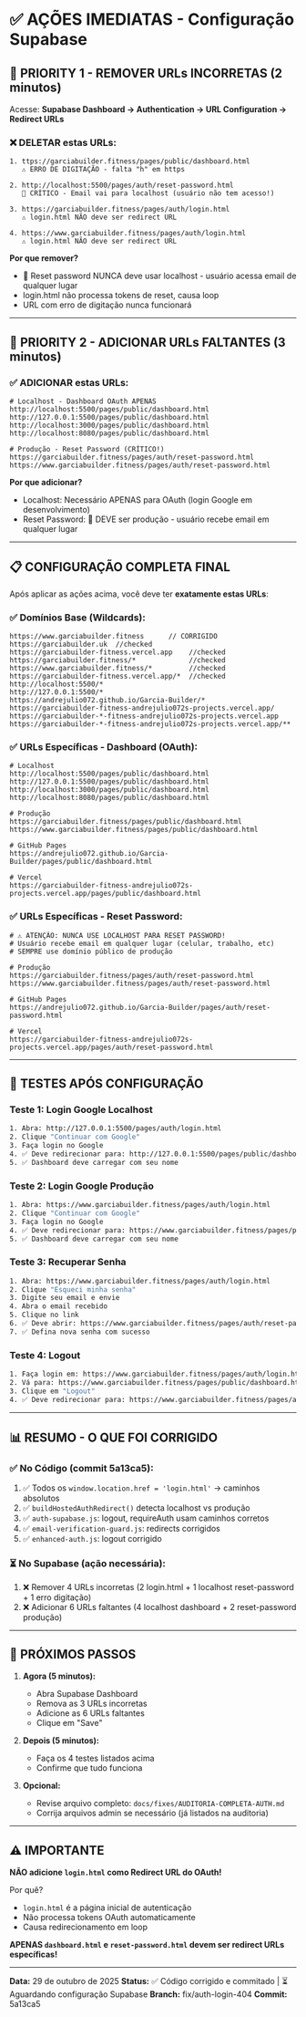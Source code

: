 # ✅ AÇÕES IMEDIATAS - Configuração Supabase

## 🎯 PRIORITY 1 - REMOVER URLs INCORRETAS (2 minutos)

Acesse: **Supabase Dashboard → Authentication → URL Configuration → Redirect URLs**

### ❌ DELETAR estas URLs:

```
1. ttps://garciabuilder.fitness/pages/public/dashboard.html
   ⚠️ ERRO DE DIGITAÇÃO - falta "h" em https

2. http://localhost:5500/pages/auth/reset-password.html
   🚨 CRÍTICO - Email vai para localhost (usuário não tem acesso!)

3. https://garciabuilder.fitness/pages/auth/login.html
   ⚠️ login.html NÃO deve ser redirect URL

4. https://www.garciabuilder.fitness/pages/auth/login.html
   ⚠️ login.html NÃO deve ser redirect URL
```

**Por que remover?**
- 🚨 Reset password NUNCA deve usar localhost - usuário acessa email de qualquer lugar
- login.html não processa tokens de reset, causa loop
- URL com erro de digitação nunca funcionará

---

## 🎯 PRIORITY 2 - ADICIONAR URLs FALTANTES (3 minutos)

### ✅ ADICIONAR estas URLs:

```
# Localhost - Dashboard OAuth APENAS
http://localhost:5500/pages/public/dashboard.html
http://127.0.0.1:5500/pages/public/dashboard.html
http://localhost:3000/pages/public/dashboard.html
http://localhost:8080/pages/public/dashboard.html

# Produção - Reset Password (CRÍTICO!)
https://garciabuilder.fitness/pages/auth/reset-password.html
https://www.garciabuilder.fitness/pages/auth/reset-password.html
```

**Por que adicionar?**
- Localhost: Necessário APENAS para OAuth (login Google em desenvolvimento)
- Reset Password: 🚨 DEVE ser produção - usuário recebe email em qualquer lugar

---

## 📋 CONFIGURAÇÃO COMPLETA FINAL

Após aplicar as ações acima, você deve ter **exatamente estas URLs**:

### ✅ Domínios Base (Wildcards):
```
https://www.garciabuilder.fitness      // CORRIGIDO
https://garciabuilder.uk  //checked
https://garciabuilder-fitness.vercel.app    //checked
https://garciabuilder.fitness/*             //checked
https://www.garciabuilder.fitness/*         //checked
https://garciabuilder-fitness.vercel.app/*  //checked
http://localhost:5500/*
http://127.0.0.1:5500/*
https://andrejulio072.github.io/Garcia-Builder/*
https://garciabuilder-fitness-andrejulio072s-projects.vercel.app/
https://garciabuilder-*-fitness-andrejulio072s-projects.vercel.app
https://garciabuilder-*-fitness-andrejulio072s-projects.vercel.app/**
```

### ✅ URLs Específicas - Dashboard (OAuth):
```
# Localhost
http://localhost:5500/pages/public/dashboard.html
http://127.0.0.1:5500/pages/public/dashboard.html
http://localhost:3000/pages/public/dashboard.html
http://localhost:8080/pages/public/dashboard.html

# Produção
https://garciabuilder.fitness/pages/public/dashboard.html
https://www.garciabuilder.fitness/pages/public/dashboard.html

# GitHub Pages
https://andrejulio072.github.io/Garcia-Builder/pages/public/dashboard.html

# Vercel
https://garciabuilder-fitness-andrejulio072s-projects.vercel.app/pages/public/dashboard.html
```

### ✅ URLs Específicas - Reset Password:
```
# ⚠️ ATENÇÃO: NUNCA USE LOCALHOST PARA RESET PASSWORD!
# Usuário recebe email em qualquer lugar (celular, trabalho, etc)
# SEMPRE use domínio público de produção

# Produção
https://garciabuilder.fitness/pages/auth/reset-password.html
https://www.garciabuilder.fitness/pages/auth/reset-password.html

# GitHub Pages
https://andrejulio072.github.io/Garcia-Builder/pages/auth/reset-password.html

# Vercel
https://garciabuilder-fitness-andrejulio072s-projects.vercel.app/pages/auth/reset-password.html
```

---

## 🧪 TESTES APÓS CONFIGURAÇÃO

### Teste 1: Login Google Localhost
```bash
1. Abra: http://127.0.0.1:5500/pages/auth/login.html
2. Clique "Continuar com Google"
3. Faça login no Google
4. ✅ Deve redirecionar para: http://127.0.0.1:5500/pages/public/dashboard.html
5. ✅ Dashboard deve carregar com seu nome
```

### Teste 2: Login Google Produção
```bash
1. Abra: https://www.garciabuilder.fitness/pages/auth/login.html
2. Clique "Continuar com Google"
3. Faça login no Google
4. ✅ Deve redirecionar para: https://www.garciabuilder.fitness/pages/public/dashboard.html
5. ✅ Dashboard deve carregar com seu nome
```

### Teste 3: Recuperar Senha
```bash
1. Abra: https://www.garciabuilder.fitness/pages/auth/login.html
2. Clique "Esqueci minha senha"
3. Digite seu email e envie
4. Abra o email recebido
5. Clique no link
6. ✅ Deve abrir: https://www.garciabuilder.fitness/pages/auth/reset-password.html
7. ✅ Defina nova senha com sucesso
```

### Teste 4: Logout
```bash
1. Faça login em: https://www.garciabuilder.fitness/pages/auth/login.html
2. Vá para: https://www.garciabuilder.fitness/pages/public/dashboard.html
3. Clique em "Logout"
4. ✅ Deve redirecionar para: https://www.garciabuilder.fitness/pages/auth/login.html
```

---

## 📊 RESUMO - O QUE FOI CORRIGIDO

### ✅ No Código (commit 5a13ca5):
1. ✅ Todos os `window.location.href = 'login.html'` → caminhos absolutos
2. ✅ `buildHostedAuthRedirect()` detecta localhost vs produção
3. ✅ `auth-supabase.js`: logout, requireAuth usam caminhos corretos
4. ✅ `email-verification-guard.js`: redirects corrigidos
5. ✅ `enhanced-auth.js`: logout corrigido

### ⏳ No Supabase (ação necessária):
1. ❌ Remover 4 URLs incorretas (2 login.html + 1 localhost reset-password + 1 erro digitação)
2. ❌ Adicionar 6 URLs faltantes (4 localhost dashboard + 2 reset-password produção)

---

## 🎯 PRÓXIMOS PASSOS

1. **Agora (5 minutos):**
   - Abra Supabase Dashboard
   - Remova as 3 URLs incorretas
   - Adicione as 6 URLs faltantes
   - Clique em "Save"

2. **Depois (5 minutos):**
   - Faça os 4 testes listados acima
   - Confirme que tudo funciona

3. **Opcional:**
   - Revise arquivo completo: `docs/fixes/AUDITORIA-COMPLETA-AUTH.md`
   - Corrija arquivos admin se necessário (já listados na auditoria)

---

## ⚠️ IMPORTANTE

**NÃO adicione `login.html` como Redirect URL do OAuth!**

Por quê?
- `login.html` é a página inicial de autenticação
- Não processa tokens OAuth automaticamente
- Causa redirecionamento em loop

**APENAS `dashboard.html` e `reset-password.html` devem ser redirect URLs específicas!**

---

**Data:** 29 de outubro de 2025
**Status:** ✅ Código corrigido e commitado | ⏳ Aguardando configuração Supabase
**Branch:** fix/auth-login-404
**Commit:** 5a13ca5
